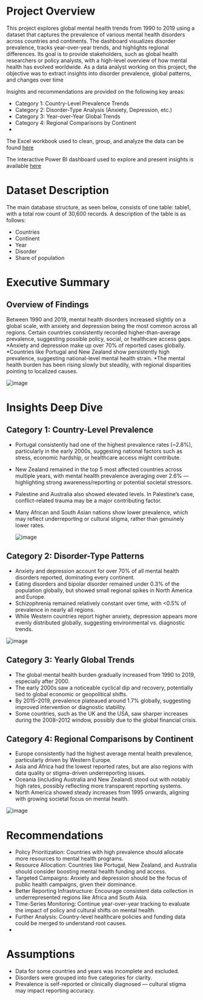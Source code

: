 # Project Overview
This project explores global mental health trends from 1990 to 2019 using a dataset that captures the prevalence of various mental health disorders across countries and continents.
The dashboard visualizes disorder prevalence, tracks year-over-year trends, and highlights regional differences. Its goal is to provide stakeholders, such as global health researchers or policy analysts, with a high-level overview of how mental health has evolved worldwide. As a data analyst working on this project, the objective was to extract insights into disorder prevalence, global patterns, and changes over time 

Insights and recommendations are provided on the following key areas:

* Category 1: Country-Level Prevalence Trends
* Category 2: Disorder-Type Analysis (Anxiety, Depression, etc.)
* Category 3: Year-over-Year Global Trends
* Category 4: Regional Comparisons by Continent
* 
The Excel workbook used to clean, group, and analyze the data can be found [here](https://docs.google.com/spreadsheets/d/1cX98Ny1oYcVVubqfvtAbv-yJosXB2b6H/edit?gid=1208182609#gid=1208182609)

The interactive Power BI dashboard used to explore and present insights is available [here](https://app.powerbi.com/groups/me/reports/678f7793-0a9e-4769-a878-d9b9ddd183ad/86769e0c48087a2ae202?experience=power-bi]
)

# Dataset Description
The main database structure, as seen below, consists of one table: table1, with a total row count of 30,600 records. A description of the table is as follows:
* Countries
* Continent
* Year
* Disorder
* Share of population
# Executive Summary 
## Overview of Findings
Between 1990 and 2019, mental health disorders increased slightly on a global scale, with anxiety and depression being the most common across all regions. Certain countries consistently recorded higher-than-average prevalence, suggesting possible policy, social, or healthcare access gaps.
*Anxiety and depression make up over 70% of reported cases globally.
*Countries like Portugal and New Zealand show persistently high prevalence, suggesting national-level mental health strain.
*The mental health burden has been rising slowly but steadily, with regional disparities pointing to localized causes.

![image](https://github.com/user-attachments/assets/6334f775-4b17-4deb-8dd9-de875f94b0cc)
# Insights Deep Dive 
## Category 1: Country-Level Prevalence
* Portugal consistently had one of the highest prevalence rates (~2.8%), particularly in the early 2000s, suggesting national factors such as stress, economic hardship, or healthcare access might contribute.
* New Zealand remained in the top 5 most affected countries across multiple years, with mental health prevalence averaging over 2.6% — highlighting strong awareness/reporting or potential societal stressors.
* Palestine and Australia also showed elevated levels. In Palestine’s case, conflict-related trauma may be a major contributing factor.
* Many African and South Asian nations show lower prevalence, which may reflect underreporting or cultural stigma, rather than genuinely lower rates.
  
  ![image](https://github.com/user-attachments/assets/05002e44-4771-42d7-8fd2-ef0fa04d1a93)

## Category 2: Disorder-Type Patterns
* Anxiety and depression account for over 70% of all mental health disorders reported, dominating every continent.
* Eating disorders and bipolar disorder remained under 0.3% of the population globally, but showed small regional spikes in North America and Europe.
* Schizophrenia remained relatively constant over time, with <0.5% of prevalence in nearly all regions.
* While Western countries report higher anxiety, depression appears more evenly distributed globally, suggesting environmental vs. diagnostic trends.

![image](https://github.com/user-attachments/assets/75145115-3e07-40a3-b72c-378079309af1)

## Category 3: Yearly Global Trends
* The global mental health burden gradually increased from 1990 to 2019, especially after 2000.
* The early 2000s saw a noticeable cyclical dip and recovery, potentially tied to global economic or geopolitical shifts.
* By 2015–2019, prevalence plateaued around 1.7% globally, suggesting improved intervention or diagnostic stability.
* Some countries, such as the UK and the USA, saw sharper increases during the 2008–2012 window, possibly due to the global financial crisis.

## Category 4: Regional Comparisons by Continent
* Europe consistently had the highest average mental health prevalence, particularly driven by Western Europe.
* Asia and Africa had the lowest reported rates, but are also regions with data quality or stigma-driven underreporting issues.
* Oceania (including Australia and New Zealand) stood out with notably high rates, possibly reflecting more transparent reporting systems.
* North America showed steady increases from 1995 onwards, aligning with growing societal focus on mental health.

![image](https://github.com/user-attachments/assets/488ebb8f-05e1-4eeb-b802-dc20a93f1f47)

# Recommendations
* Policy Prioritization: Countries with high prevalence should allocate more resources to mental health programs.
* Resource Allocation: Countries like Portugal, New Zealand, and Australia should consider boosting mental health funding and access.
* Targeted Campaigns: Anxiety and depression should be the focus of public health campaigns, given their dominance.
* Better Reporting Infrastructure: Encourage consistent data collection in underrepresented regions like Africa and South Asia.
* Time-Series Monitoring: Continue year-over-year tracking to evaluate the impact of policy and cultural shifts on mental health.
* Further Analysis: Country-level healthcare policies and funding data could be merged to understand root causes.
* 
# Assumptions
* Data for some countries and years was incomplete and excluded.
* Disorders were grouped into five categories for clarity.
* Prevalence is self-reported or clinically diagnosed — cultural stigma may impact reporting accuracy.


